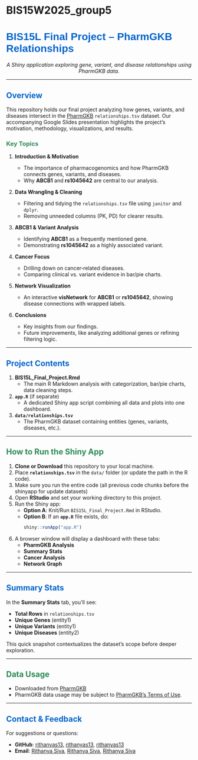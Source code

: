 # BIS15W2025_group5


<h1 style="font-family: Arial, sans-serif;">
  <font color="#0066CC">
    BIS15L Final Project – PharmGKB Relationships
  </font>
</h1>

<p align="center">
  <em>A Shiny application exploring gene, variant, and disease relationships using PharmGKB data.</em>
</p>

---

## <font color="#0066CC">Overview</font>

This repository holds our final project analyzing how genes, variants, and diseases intersect in the [PharmGKB](https://www.pharmgkb.org/) `relationships.tsv` dataset. Our accompanying Google Slides presentation highlights the project’s motivation, methodology, visualizations, and results.

### <font color="#2E8B57">Key Topics</font>
1. **Introduction & Motivation**  
   - The importance of pharmacogenomics and how PharmGKB connects genes, variants, and diseases.  
   - Why **ABCB1** and **rs1045642** are central to our analysis.

2. **Data Wrangling & Cleaning**  
   - Filtering and tidying the `relationships.tsv` file using `janitor` and `dplyr`.  
   - Removing unneeded columns (PK, PD) for clearer results.

3. **ABCB1 & Variant Analysis**  
   - Identifying **ABCB1** as a frequently mentioned gene.  
   - Demonstrating **rs1045642** as a highly associated variant.

4. **Cancer Focus**  
   - Drilling down on cancer‐related diseases.  
   - Comparing clinical vs. variant evidence in bar/pie charts.

5. **Network Visualization**  
   - An interactive **visNetwork** for **ABCB1** or **rs1045642**, showing disease connections with wrapped labels.

6. **Conclusions**  
   - Key insights from our findings.  
   - Future improvements, like analyzing additional genes or refining filtering logic.

---

## <font color="#0066CC">Project Contents</font>

1. **BIS15L_Final_Project.Rmd**  
   - The main R Markdown analysis with categorization, bar/pie charts, data cleaning steps.  
2. **`app.R`** (if separate)  
   - A dedicated Shiny app script combining all data and plots into one dashboard.  
3. **`data/relationships.tsv`**  
   - The PharmGKB dataset containing entities (genes, variants, diseases, etc.). 
---

## <font color="#2E8B57">How to Run the Shiny App</font>

1. **Clone or Download** this repository to your local machine.  
2. Place **`relationships.tsv`** in the `data/` folder (or update the path in the R code). 
3. Make sure you run the entire code (all previous code chunks before the shinyapp for update datasets)
4. Open **RStudio** and set your working directory to this project.  
5. Run the Shiny app:
   - **Option A**: Knit/Run `BIS15L_Final_Project.Rmd` in RStudio.  
   - **Option B**: If an **`app.R`** file exists, do:
     ```r
     shiny::runApp("app.R")
     ```
6. A browser window will display a dashboard with these tabs:
   - **PharmGKB Analysis**  
   - **Summary Stats**  
   - **Cancer Analysis**  
   - **Network Graph**

---

## <font color="#0066CC">Summary Stats</font>

In the **Summary Stats** tab, you’ll see:
- **Total Rows** in `relationships.tsv`  
- **Unique Genes** (entity1)  
- **Unique Variants** (entity1)  
- **Unique Diseases** (entity2)  

This quick snapshot contextualizes the dataset’s scope before deeper exploration.

---

## <font color="#2E8B57">Data Usage</font>

- Downloaded from [PharmGKB](https://www.pharmgkb.org/downloads)
- PharmGKB data usage may be subject to [PharmGKB’s Terms of Use](https://www.pharmgkb.org/page/termsOfUse).

---

## <font color="#0066CC">Contact & Feedback</font>

For suggestions or questions:
- **GitHub**: [rithanyas13](https://github.com/rithanyas13), [rithanyas13](https://github.com/rithanyas13), [rithanyas13](https://github.com/rithanyas13)
- **Email**: [Rithanya Siva](mailto:rsivasubramanian@ucdavis.edu), [Rithanya Siva](mailto:rsivasubramanian@ucdavis.edu), [Rithanya Siva](mailto:rsivasubramanian@ucdavis.edu)
